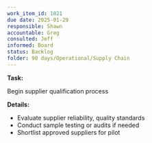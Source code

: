 ```yaml
---
work_item_id: 1021
due date: 2025-01-29
responsible: Shawn
accountable: Greg
consulted: Jeff
informed: Board
status: Backlog
folder: 90 days/Operational/Supply Chain
---
```


**Task:**

Begin supplier qualification process

**Details:**

- Evaluate supplier reliability, quality standards
- Conduct sample testing or audits if needed
- Shortlist approved suppliers for pilot
